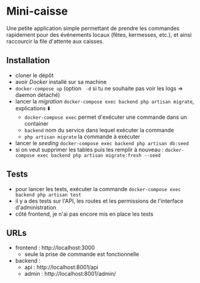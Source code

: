 # Mini-caisse

Une petite application simple permettant de prendre les commandes rapidement pour des événements locaux (fêtes, kermesses, etc.), et ainsi raccourcir la file d'attente aux caisses.

## Installation

- cloner le dépôt
- avoir _Docker_ installé sur sa machine
- `docker-compose up` (option ` -d` si tu ne souhaite pas voir les logs => daemon détaché)
- lancer la _migration_ `docker-compose exec backend php artisan migrate`, explications ⬇️
  - `docker-compose exec` permet d'exécuter une commande dans un container
  - `backend` nom du service dans lequel exécuter la commande
  - `php artisan migrate` la commande à exécuter
- lancer le _seeding_ `docker-compose exec backend php artisan db:seed`
- si on veut supprimer les tables puis les remplir à nouveau : `docker-compose exec backend php artisan migrate:fresh --seed`

## Tests

- pour lancer les tests, exécuter la commande `docker-compose exec backend php artisan test`
- il y a des tests sur l'API, les routes et les permissions de l'interface d'administration
- côté frontend, je n'ai pas encore mis en place les tests

## URLs

- frontend : http://localhost:3000
  - seule la prise de commande est fonctionnelle
- backend :
  - api : http://localhost:8001/api
  - admin : http://localhost:8001/admin/
